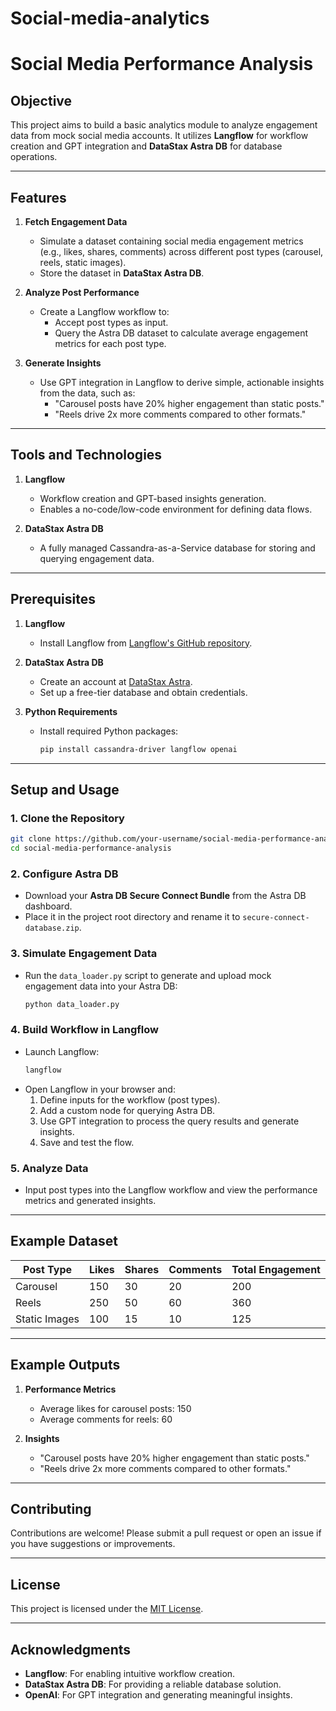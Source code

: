 # Social-media-analytics
# Social Media Performance Analysis

## Objective

This project aims to build a basic analytics module to analyze engagement data from mock social media accounts. It utilizes **Langflow** for workflow creation and GPT integration and **DataStax Astra DB** for database operations.

---

## Features

1. **Fetch Engagement Data**  
   - Simulate a dataset containing social media engagement metrics (e.g., likes, shares, comments) across different post types (carousel, reels, static images).  
   - Store the dataset in **DataStax Astra DB**.

2. **Analyze Post Performance**  
   - Create a Langflow workflow to:
     - Accept post types as input.
     - Query the Astra DB dataset to calculate average engagement metrics for each post type.

3. **Generate Insights**  
   - Use GPT integration in Langflow to derive simple, actionable insights from the data, such as:  
     - "Carousel posts have 20% higher engagement than static posts."  
     - "Reels drive 2x more comments compared to other formats."

---

## Tools and Technologies

1. **Langflow**  
   - Workflow creation and GPT-based insights generation.  
   - Enables a no-code/low-code environment for defining data flows.  

2. **DataStax Astra DB**  
   - A fully managed Cassandra-as-a-Service database for storing and querying engagement data.

---

## Prerequisites

1. **Langflow**  
   - Install Langflow from [Langflow's GitHub repository](https://github.com/logspace-ai/langflow).

2. **DataStax Astra DB**  
   - Create an account at [DataStax Astra](https://www.datastax.com/products/datastax-astra).  
   - Set up a free-tier database and obtain credentials.  

3. **Python Requirements**  
   - Install required Python packages:  
     ```bash
     pip install cassandra-driver langflow openai
     ```

---

## Setup and Usage

### 1. Clone the Repository
```bash
git clone https://github.com/your-username/social-media-performance-analysis.git
cd social-media-performance-analysis
```

### 2. Configure Astra DB
- Download your **Astra DB Secure Connect Bundle** from the Astra DB dashboard.  
- Place it in the project root directory and rename it to `secure-connect-database.zip`.

### 3. Simulate Engagement Data
- Run the `data_loader.py` script to generate and upload mock engagement data into your Astra DB:
  ```bash
  python data_loader.py
  ```

### 4. Build Workflow in Langflow
- Launch Langflow:
  ```bash
  langflow
  ```
- Open Langflow in your browser and:
  1. Define inputs for the workflow (post types).  
  2. Add a custom node for querying Astra DB.  
  3. Use GPT integration to process the query results and generate insights.  
  4. Save and test the flow.

### 5. Analyze Data
- Input post types into the Langflow workflow and view the performance metrics and generated insights.

---

## Example Dataset

| Post Type      | Likes | Shares | Comments | Total Engagement |
|----------------|-------|--------|----------|------------------|
| Carousel       | 150   | 30     | 20       | 200              |
| Reels          | 250   | 50     | 60       | 360              |
| Static Images  | 100   | 15     | 10       | 125              |

---

## Example Outputs

1. **Performance Metrics**  
   - Average likes for carousel posts: 150  
   - Average comments for reels: 60  

2. **Insights**  
   - "Carousel posts have 20% higher engagement than static posts."  
   - "Reels drive 2x more comments compared to other formats."  

---

## Contributing

Contributions are welcome! Please submit a pull request or open an issue if you have suggestions or improvements.

---

## License

This project is licensed under the [MIT License](LICENSE).

---

## Acknowledgments

- **Langflow**: For enabling intuitive workflow creation.  
- **DataStax Astra DB**: For providing a reliable database solution.  
- **OpenAI**: For GPT integration and generating meaningful insights.
